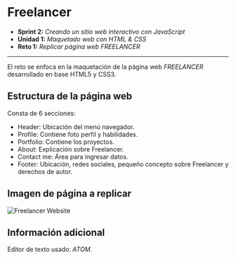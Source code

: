 # Freelancer

* **Sprint 2:** _Creando un sitio web interactivo con JavaScript_
* **Unidad 1:** _Maquetado web con HTML & CSS_
* **Reto 1:** _Replicar página web FREELANCER_

***

El reto se enfoca en la maquetación de la página web *FREELANCER* desarrollado en base HTML5 y CSS3.  


## Estructura de la página web  

Consta de 6 secciones:

* Header:  Ubicación del menú navegador.
* Profile:  Contiene foto perfil y habilidades.
* Portfolio: Contiene los proyectos.   
* About: Explicación sobre Freelancer.
* Contact me: Área para ingresar datos.
* Footer: Ubicación, redes sociales, pequeño concepto sobre Freelancer y derechos de autor.

## Imagen de página a replicar


![Freelancer Website](docs/fullpage.png)

## Información adicional  
Editor de texto usado: *ATOM*. 
